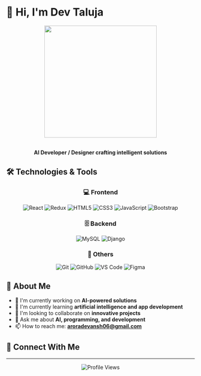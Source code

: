 # 👋 Hi, I'm Dev Taluja

<div align="center">
  <img src="https://media2.giphy.com/media/v1.Y2lkPTc5MGI3NjExODltY2pjaGUwYndweWlwdHMwdjEwbmx2cnVnbWUwM3RscW10YngxYyZlcD12MV9pbnRlcm5hbF9naWZfYnlfaWQmY3Q9Zw/vzO0Vc8b2VBLi/giphy.gif" width="300px" />
  <br><br>
  <p><strong>AI Developer / Designer crafting intelligent solutions</strong></p>
</div>

## 🛠️ Technologies & Tools

<div align="center">
  
  ### 💻 Frontend
  ![React](https://img.shields.io/badge/-React-61DAFB?style=for-the-badge&logo=react&logoColor=black)
  ![Redux](https://img.shields.io/badge/-Redux-764ABC?style=for-the-badge&logo=redux&logoColor=white)
  ![HTML5](https://img.shields.io/badge/-HTML5-E34F26?style=for-the-badge&logo=html5&logoColor=white)
  ![CSS3](https://img.shields.io/badge/-CSS3-1572B6?style=for-the-badge&logo=css3&logoColor=white)
  ![JavaScript](https://img.shields.io/badge/-JavaScript-F7DF1E?style=for-the-badge&logo=javascript&logoColor=black)
  ![Bootstrap](https://img.shields.io/badge/-Bootstrap-7952B3?style=for-the-badge&logo=bootstrap&logoColor=white)
  
  ### 🗄️ Backend
  ![MySQL](https://img.shields.io/badge/-MySQL-4479A1?style=for-the-badge&logo=mysql&logoColor=white)
  ![Django](https://img.shields.io/badge/-Django-092E20?style=for-the-badge&logo=django&logoColor=white)
  
  ### 🔧 Others
  ![Git](https://img.shields.io/badge/-Git-F05032?style=for-the-badge&logo=git&logoColor=white)
  ![GitHub](https://img.shields.io/badge/-GitHub-181717?style=for-the-badge&logo=github&logoColor=white)
  ![VS Code](https://img.shields.io/badge/-VS_Code-007ACC?style=for-the-badge&logo=visual-studio-code&logoColor=white)
  ![Figma](https://img.shields.io/badge/-Figma-F24E1E?style=for-the-badge&logo=figma&logoColor=white)
  
</div>

## 🚀 About Me

- 🔭 I'm currently working on **AI-powered solutions**
- 🌱 I'm currently learning **artificial intelligence and app development**
- 👯 I'm looking to collaborate on **innovative projects**
- 💬 Ask me about **AI, programming, and development**
- 📫 How to reach me: **aroradevansh06@gmail.com**



## 🔗 Connect With Me



---

<div align="center">
  <img src="https://komarev.com/ghpvc/?username=DevTaluja&color=blueviolet&style=flat-square" alt="Profile Views" />
</div> 
